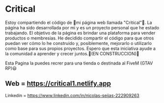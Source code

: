 # Critical

Estoy compartiendo el código de 🌴mi página web llamada "Critical"🌴. La página ha sido desarrollada por mi y es un proyecto personal que he estado trabajando. El objetivo de la página es brindar una plataforma para vender productos o membresias. He decidido compartir el código para que otros puedan ver cómo lo he construido y, posiblemente, mejorarlo o utilizarlo como base para sus propios proyectos. Espero que esta iniciativa ayude a la comunidad a aprender y crecer juntos.🚧(EN CONSTRUCCION)🚧

Esta Pagina la puedes recrer para una tienda o destinada al FiveM (GTAV RP)😃

Web = https://critical1.netlify.app
-
Linkedin = https://www.linkedin.com/in/nicolas-seijas-222909263

